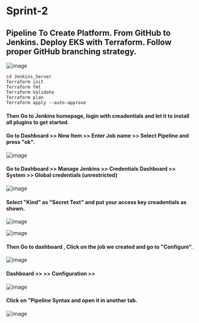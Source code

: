 # Sprint-2
## Pipeline To Create Platform. From GitHub to Jenkins. Deploy EKS with Terraform. Follow proper GitHub branching strategy.

![image](https://github.com/howdycloudyarsh/Sprint-2/assets/133496386/646e3f60-bf0b-4f00-8c7b-c219c5da00f6)

````
cd Jenkins_Server
Terraform init
Terraform fmt
Terraform Validate
Terraform plan
Terraform apply --auto-approve
````

#### Then Go to Jenkins homepage, login with creadentials and let it to install all plugins to get started. 

#### Go to Dashboard >> New Item >> Enter Job name >> Select Pipeline and press "ok".

![image](https://github.com/howdycloudyarsh/Sprint-2/assets/133496386/e83a05c6-e42a-4f6a-9134-9a8f1e457cbc)


#### Go to Dashboard >> Manage Jenkins >> Credentials Dashboard >> System >> Global credentials (unrestricted)

![image](https://github.com/howdycloudyarsh/Sprint-2/assets/133496386/cea2ed6b-bbf9-4d08-aff9-7c1e34308b42)


#### Select "Kind" as "Secret Text" and put your access key creadentials as shown.

![image](https://github.com/howdycloudyarsh/Sprint-2/assets/133496386/33c494c8-0152-4875-8a97-c285dba0c240)


![image](https://github.com/howdycloudyarsh/Sprint-2/assets/133496386/56695a12-8f27-4d62-9d12-230e51f7c196)


#### Then Go to dashboard , Click on the job we created and go to "Configure".

![image](https://github.com/howdycloudyarsh/Sprint-2/assets/133496386/f1d3ea76-d951-4545-99f0-f51b16f333a6)



#### Dashboard >> <terraform-eks-cicd> >> Configuration >> <Pipeline Section>

![image](https://github.com/howdycloudyarsh/Sprint-2/assets/133496386/e9a0c652-0416-41ad-af09-08c5db2d19ab)


#### Click on "Pipeline Syntax and open it in another tab.

![image](https://github.com/howdycloudyarsh/Sprint-2/assets/133496386/ef4ee3ce-a5fd-4693-8f0a-6942c01f6496)












